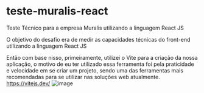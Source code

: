 # teste-muralis-react
Teste Técnico para a empresa Muralis utilizando a linguagem React JS

O objetivo do desafio era de medir as capacidades técnicas do front-end utilizando a linguagem React JS

Então com base nisso, primeiramente, utilizei o Vite para a criação da nossa aplicação, o motivo de eu ter utilizado essa ferramenta foi pela praticidade e velocidade em se criar um projeto, sendo uma das ferramentas mais recomendadas para se utilizar nas soluções web atualmente. https://vitejs.dev/  ![image](https://user-images.githubusercontent.com/40373628/227832845-4edb85c9-a817-4ceb-a055-ab2e0daffd3b.png)
